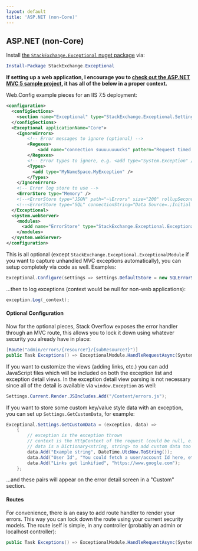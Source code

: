 ```yaml
---
layout: default
title: 'ASP.NET (non-Core)'
---
```

## ASP.NET (non-Core)

Install [the `StackExchange.Exceptional` nuget package](https://www.nuget.org/packages/StackExchange.Exceptional) via:

```powershell
Install-Package StackExchange.Exceptional
```

**If setting up a web application, I encourage you to [check out the ASP.NET MVC 5 sample project](https://github.com/NickCraver/StackExchange.Exceptional/tree/main/samples/Samples.MVC5), it has all of the below in a proper context.**

Web.Config example pieces for an IIS 7.5 deployment:

```xml
<configuration>
  <configSections>
    <section name="Exceptional" type="StackExchange.Exceptional.Settings, StackExchange.Exceptional"/>
  </configSections>
  <Exceptional applicationName="Core">
    <IgnoreErrors>
        <!-- Error messages to ignore (optional) -->
        <Regexes>
            <add name="connection suuuuuuuucks" pattern="Request timed out\.$" />
        </Regexes>
        <!-- Error types to ignore, e.g. <add type="System.Exception" /> or -->
        <Types>
          <add type="MyNameSpace.MyException" />
        </Types>
    </IgnoreErrors>
    <!-- Error log store to use -->
    <ErrorStore type="Memory" />
    <!--<ErrorStore type="JSON" path="~\Errors" size="200" rollupSeconds="300" />-->
    <!--<ErrorStore type="SQL" connectionString="Data Source=.;Initial Catalog=Exceptions;Uid=Exceptions;Pwd=iloveerrors" />-->
  </Exceptional>
  <system.webServer>
    <modules>
      <add name="ErrorStore" type="StackExchange.Exceptional.ExceptionalModule, StackExchange.Exceptional" />
    </modules>
  </system.webServer>
</configuration>
```

This is all optional (except `StackExchange.Exceptional.ExceptionalModule` if you want to capture unhandled MVC exceptions automatically), you can setup completely via code as well.  Examples:

```c#
Exceptional.Configure(settings => settings.DefaultStore = new SQLErrorStore(applicationName: "My Application", connectionString: _connectionString));
```

...then to log exceptions (context would be null for non-web applications):

```c#
exception.Log(_context);
```

#### Optional Configuration

Now for the optional pieces, Stack Overflow exposes the error handler through an MVC route, this allows you to lock it down using whatever security you already have in place:

```c#
[Route("admin/errors/{resource?}/{subResource?}")]
public Task Exceptions() => ExceptionalModule.HandleRequestAsync(System.Web.HttpContext.Current);
```

If you want to customize the views (adding links, etc.) you can add JavaScript files which will be included on both the exception list and exception detail views.  In the exception detail view parsing is not necessary since all of the detail is available via `window.Exception` as well:

```c#
Settings.Current.Render.JSIncludes.Add("/Content/errors.js");
```

If you want to store some custom key/value style data with an exception, you can set up `Settings.GetCustomData`, for example:

```c#
Exceptional.Settings.GetCustomData = (exception, data) =>
    {
        // exception is the exception thrown
        // context is the HttpContext of the request (could be null, e.g. background thread exception)
        // data is a Dictionary<string, string> to add custom data too
        data.Add("Example string", DateTime.UtcNow.ToString());
        data.Add("User Id", "You could fetch a user/account Id here, etc.");
        data.Add("Links get linkified", "https://www.google.com");
    };
```
...and these pairs will appear on the error detail screen in a "Custom" section.

#### Routes

For convenience, there is an easy to add route handler to render your errors. This way you can lock down the route using your current security models. The route iself is simple, in any controller (probably an admin or localhost controller):

```c#
public Task Exceptions() => ExceptionalModule.HandleRequestAsync(System.Web.HttpContext.Current);
```
